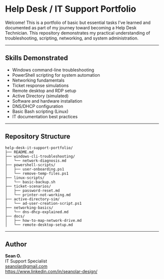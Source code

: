 # Help Desk / IT Support Portfolio

Welcome! This is a portfolio of basic but essential tasks I’ve learned and documented as part of my journey toward becoming a Help Desk Technician. This repository demonstrates my practical understanding of troubleshooting, scripting, networking, and system administration.

---

## Skills Demonstrated

- Windows command-line troubleshooting
- PowerShell scripting for system automation
- Networking fundamentals
- Ticket response simulations
- Remote desktop and RDP setup
- Active Directory (simulated)
- Software and hardware installation
- DNS/DHCP configuration
- Basic Bash scripting (Linux)
- IT documentation best practices

---

## Repository Structure

```
help-desk-it-support-portfolio/
├── README.md
├── windows-cli-troubleshooting/
│   └── network-diagnosis.md
├── powershell-scripts/
│   ├── user-onboarding.ps1
│   └── remove-temp-files.ps1
├── linux-scripts/
│   └── basic-backup.sh
├── ticket-scenarios/
│   ├── password-reset.md
│   └── printer-not-working.md
├── active-directory-sim/
│   └── ad-user-creation-script.ps1
├── networking-basics/
│   └── dns-dhcp-explained.md
├── docs/
│   ├── how-to-map-network-drive.md
│   └── remote-desktop-setup.md
```

---


## Author

**Sean O.**  
IT Support Specialist   
seanolar@gmail.com  
https://www.linkedin.com/in/seanolar-design/
